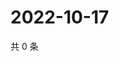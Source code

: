 # 2022-10-17

共 0 条

<!-- BEGIN WEIBO -->
<!-- 最后更新时间 Mon Oct 17 2022 02:23:00 GMT+0800 (China Standard Time) -->

<!-- END WEIBO -->
